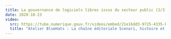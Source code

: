 ```yaml
---
title: La gouvernance de logiciels libres issus du secteur public (2/3)
date: 2020-10-23
video:
  src: https://tube.numerique.gouv.fr/videos/embed/21e16dd3-9725-4335-b5d4-8828acfe809f
  title: "Atelier BlueHats : La chaîne éditoriale Scenari, histoire et gestion d'une mise en libre"
---
```

